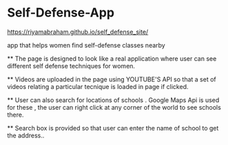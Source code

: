 # Self-Defense-App

 https://riyamabraham.github.io/self_defense_site/

 
app that helps women find self-defense classes nearby

**  The page is designed to look like a real application where
    user can see different self defense techniques for women.

**  Videos are uploaded in the page using YOUTUBE'S API so that 
    a set of videos relating a particular tecnique is loaded in
    page if clicked.

**  User can also search for locations of schools .
    Google Maps Api is used for these , the user can right click
    at any corner of the world to see schools there.

**  Search box is provided so that user can enter the name of
    school to get the address..
